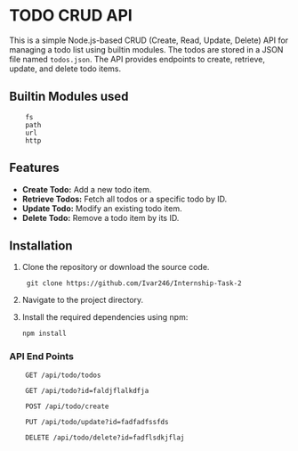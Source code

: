 # TODO CRUD API 

This is a simple Node.js-based CRUD (Create, Read, Update, Delete) API for managing a todo list using builtin modules. The todos are stored in a JSON file named `todos.json`. The API provides endpoints to create, retrieve, update, and delete todo items.

## Builtin Modules used
        fs
        path
        url 
        http

## Features

- **Create Todo:** Add a new todo item.
- **Retrieve Todos:** Fetch all todos or a specific todo by ID.
- **Update Todo:** Modify an existing todo item.
- **Delete Todo:** Remove a todo item by its ID.

## Installation

1. Clone the repository or download the source code.
  
        git clone https://github.com/Ivar246/Internship-Task-2

2. Navigate to the project directory.
3. Install the required dependencies using npm:

   ```bash
   npm install

### API End Points

        GET /api/todo/todos

        GET /api/todo?id=faldjflalkdfja

        POST /api/todo/create

        PUT /api/todo/update?id=fadfadfssfds

        DELETE /api/todo/delete?id=fadflsdkjflaj